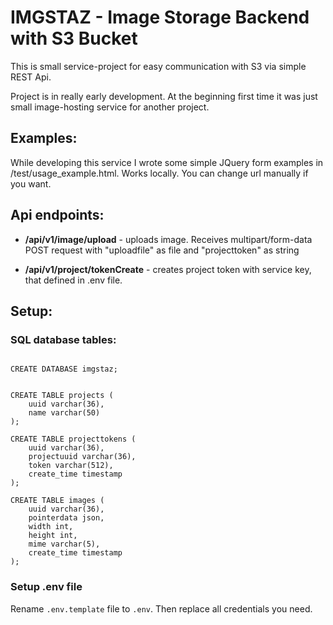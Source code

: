 # IMGSTAZ - Image Storage Backend with S3 Bucket

This is small service-project for easy communication with S3 via simple REST Api.

Project is in really early development. At the beginning first time it was just small image-hosting service for another project. 


## Examples:

While developing this service I wrote some simple JQuery form examples in /test/usage_example.html. Works locally. You can change url manually if you want.


## Api endpoints:

- **/api/v1/image/upload** - uploads image. Receives multipart/form-data POST request with "uploadfile" as file and "projecttoken" as string

- **/api/v1/project/tokenCreate** - creates project token with service key, that defined in .env file.



## Setup:

### SQL database tables:
```mysql

CREATE DATABASE imgstaz;

```

```mysql

CREATE TABLE projects (
    uuid varchar(36),
    name varchar(50)
);

CREATE TABLE projecttokens (
    uuid varchar(36),
    projectuuid varchar(36),
    token varchar(512),
    create_time timestamp
);

CREATE TABLE images (
    uuid varchar(36),
    pointerdata json,
    width int,
    height int,
    mime varchar(5),
    create_time timestamp
);

```

### Setup .env file

Rename `.env.template` file to `.env`. Then replace all credentials you need.